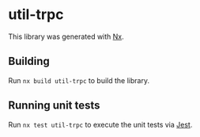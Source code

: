 # util-trpc

This library was generated with [Nx](https://nx.dev).

## Building

Run `nx build util-trpc` to build the library.

## Running unit tests

Run `nx test util-trpc` to execute the unit tests via [Jest](https://jestjs.io).
